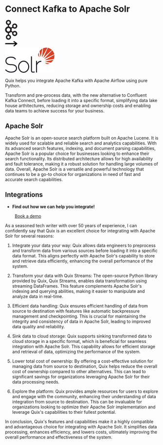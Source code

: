 # Connect Kafka to Apache Solr

<div class="connect-images cards blog-grid-card" markdown>
<div>
<img src="../images/kafka_logo.png" width="40px" />
</div>
<div>
<img src="../images/arrow.svg" width="40px" />
</div>
<div>
<img src="./images/apache-solr_1.jpg" />
</div>
</div>

Quix helps you integrate Apache Kafka with Apache Airflow using pure Python.

Transform and pre-process data, with the new alternative to Confluent Kafka Connect, before loading it into a specific format, simplifying data lake house arthitectures, reducing storage and ownership costs and enabling data teams to achieve success for your business.

## Apache Solr

Apache Solr is an open-source search platform built on Apache Lucene. It is widely used for scalable and reliable search and analytics capabilities. With its advanced search features, indexing, and document parsing capabilities, Apache Solr is a popular choice for businesses looking to enhance their search functionality. Its distributed architecture allows for high availability and fault tolerance, making it a robust solution for handling large volumes of data. Overall, Apache Solr is a versatile and powerful technology that continues to be a go-to choice for organizations in need of fast and accurate search capabilities.

## Integrations

<div class="grid cards" markdown>

- __Find out how we can help you integrate!__

    <a class="md-button md-button--primary" href="https://share.hsforms.com/1iW0TmZzKQMChk0lxd_tGiw4yjw2?__hstc=175542013.2303933fbd746c0ac86d9ccbe9bc9100.1728383268831.1729603416735.1729620918855.31&__hssc=175542013.1.1729620918855&__hsfp=2132701734" target="_blank" style="margin:.5rem;">Book a demo</a>

</div>


As a seasoned tech writer with over 50 years of experience, I can confidently say that Quix is an excellent choice for integrating with Apache Solr for several reasons:

1. Integrate your data your way: Quix allows data engineers to preprocess and transform data from various sources before loading it into a specific data format. This aligns perfectly with Apache Solr's capability to store and retrieve data efficiently, enhancing the overall performance of the system.

2. Transform your data with Quix Streams: The open-source Python library provided by Quix, Quix Streams, enables data transformation using streaming DataFrames. This feature complements Apache Solr's indexing and querying abilities, making it easier to manipulate and analyze data in real-time.

3. Efficient data handling: Quix ensures efficient handling of data from source to destination with features like automatic backpressure management and checkpointing. This is crucial for maintaining the integrity and consistency of data in Apache Solr, leading to improved data quality and reliability.

4. Sink data to cloud storage: Quix supports sinking transformed data to cloud storage in a specific format, which is beneficial for seamless integration with Apache Solr. This capability allows for efficient storage and retrieval of data, optimizing the performance of the system.

5. Lower total cost of ownership: By offering a cost-effective solution for managing data from source to destination, Quix helps reduce the overall cost of ownership compared to other alternatives. This can lead to significant savings for organizations leveraging Apache Solr for their data processing needs.

6. Explore the platform: Quix provides ample resources for users to explore and engage with the community, enhancing their understanding of data integration from source to destination. This can be invaluable for organizations looking to optimize their Apache Solr implementation and leverage Quix's capabilities to their fullest potential.

In conclusion, Quix's features and capabilities make it a highly compatible and advantageous choice for integrating with Apache Solr. It simplifies data processing, enhances efficiency, and lowers costs, ultimately improving the overall performance and effectiveness of the system.

